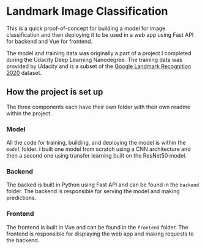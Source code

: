 # Landmark Image Classification

This is a quick proof-of-concept for building a model for image classification and then deploying it to be used in a web app using Fast API for backend and Vue for frontend.

The model and training data was originally a part of a project I completed during the Udacity Deep Learning Nanodegree. The training data was provided by Udacity and is a subset of the [Google Landmark Recognition 2020](https://www.kaggle.com/c/landmark-recognition-2020) dataset.

## How the project is set up

The three components each have their own folder with their own readme within the project.

### Model

All the code for training, building, and deploying the model is within the `model` folder. I built one model from scratch using a CNN architecture and then a second one using transfer learning built on the ResNet50 model.

### Backend

The backed is built in Python using Fast API and can be found in the `backend` folder. The backend is responsible for serving the model and making predictions.

### Frontend

The frontend is built in Vue and can be found in the `frontend` folder. The frontend is responsible for displaying the web app and making requests to the backend.
